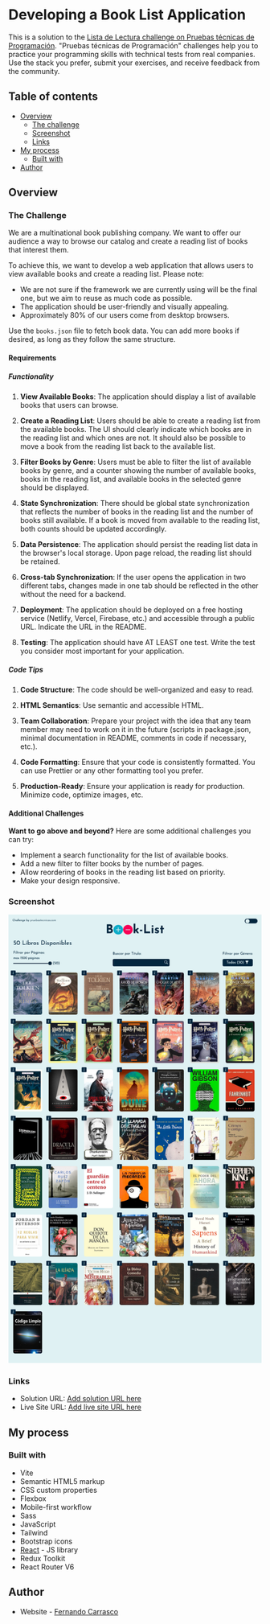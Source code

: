 # Developing a Book List Application

This is a solution to the [Lista de Lectura challenge on Pruebas técnicas de Programación](https://github.com/midudev/pruebas-tecnicas/tree/main/pruebas/01-reading-list). "Pruebas técnicas de Programación" challenges help you to practice your programming skills with technical tests from real companies. Use the stack you prefer, submit your exercises, and receive feedback from the community. 

## Table of contents

- [Overview](#overview)
  - [The challenge](#the-challenge)
  - [Screenshot](#screenshot)
  - [Links](#links)
- [My process](#my-process)
  - [Built with](#built-with)
- [Author](#author)

## Overview

### The Challenge

We are a multinational book publishing company. We want to offer our audience a way to browse our catalog and create a reading list of books that interest them.

To achieve this, we want to develop a web application that allows users to view available books and create a reading list. Please note:

- We are not sure if the framework we are currently using will be the final one, but we aim to reuse as much code as possible.
- The application should be user-friendly and visually appealing.
- Approximately 80% of our users come from desktop browsers.

Use the `books.json` file to fetch book data. You can add more books if desired, as long as they follow the same structure.

#### Requirements

##### Functionality

1. **View Available Books**: The application should display a list of available books that users can browse.

2. **Create a Reading List**: Users should be able to create a reading list from the available books. The UI should clearly indicate which books are in the reading list and which ones are not. It should also be possible to move a book from the reading list back to the available list.

3. **Filter Books by Genre**: Users must be able to filter the list of available books by genre, and a counter showing the number of available books, books in the reading list, and available books in the selected genre should be displayed.

4. **State Synchronization**: There should be global state synchronization that reflects the number of books in the reading list and the number of books still available. If a book is moved from available to the reading list, both counts should be updated accordingly.

5. **Data Persistence**: The application should persist the reading list data in the browser's local storage. Upon page reload, the reading list should be retained.

6. **Cross-tab Synchronization**: If the user opens the application in two different tabs, changes made in one tab should be reflected in the other without the need for a backend.

7. **Deployment**: The application should be deployed on a free hosting service (Netlify, Vercel, Firebase, etc.) and accessible through a public URL. Indicate the URL in the README.

8. **Testing**: The application should have AT LEAST one test. Write the test you consider most important for your application.

##### Code Tips

1. **Code Structure**: The code should be well-organized and easy to read.

2. **HTML Semantics**: Use semantic and accessible HTML.

3. **Team Collaboration**: Prepare your project with the idea that any team member may need to work on it in the future (scripts in package.json, minimal documentation in README, comments in code if necessary, etc.).

4. **Code Formatting**: Ensure that your code is consistently formatted. You can use Prettier or any other formatting tool you prefer.

5. **Production-Ready**: Ensure your application is ready for production. Minimize code, optimize images, etc.

#### Additional Challenges

**Want to go above and beyond?** Here are some additional challenges you can try:

- Implement a search functionality for the list of available books.
- Add a new filter to filter books by the number of pages.
- Allow reordering of books in the reading list based on priority.
- Make your design responsive.

### Screenshot

![](./src/assets/screenshot-Book-List.png)

### Links

- Solution URL: [Add solution URL here](https://github.com/SFCC5555/pruebas-tecnicas/tree/main/pruebas/01-reading-list/SFCC5555)
- Live Site URL: [Add live site URL here](https://sfcc-book-list.netlify.app/)

## My process

### Built with

- Vite
- Semantic HTML5 markup
- CSS custom properties
- Flexbox
- Mobile-first workflow
- Sass
- JavaScript
- Tailwind
- Bootstrap icons
- [React](https://reactjs.org/) - JS library
- Redux Toolkit
- React Router V6

## Author

- Website - [Fernando Carrasco](https://sfcc5555.netlify.app/)